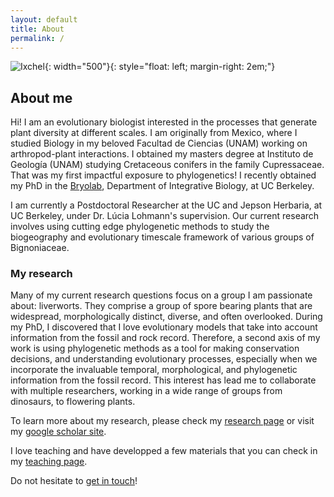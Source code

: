 ```yaml
---
layout: default
title: About
permalink: /
---
```

![Ixchel](/images/liver.jpeg){: width="500"}{: style="float: left; margin-right: 2em;"}

## About me

Hi! I am an evolutionary biologist interested in the processes that generate plant diversity at different scales. I am originally from Mexico, where I studied Biology in my beloved Facultad de Ciencias (UNAM) working on arthropod-plant interactions. I obtained my masters degree at Instituto de Geología (UNAM) studying Cretaceous conifers in the family Cupressaceae. That was my first impactful exposure to phylogenetics! I recently obtained my PhD in the [Bryolab](https://bryolab.berkeley.edu), Department of Integrative Biology, at UC Berkeley.

I am currently a Postdoctoral Researcher at the UC and Jepson Herbaria, at UC Berkeley, under Dr. Lúcia Lohmann's supervision. Our current research involves using cutting edge phylogenetic methods to study the biogeography and evolutionary timescale framework of various groups of Bignoniaceae.


### My research

Many of my current research questions focus on a group I am passionate about: liverworts. They comprise a group of spore bearing plants that are widespread, morphologically distinct, diverse, and often overlooked.
During my PhD, I discovered that I love evolutionary models that take into account information from the fossil and rock record. Therefore, a second axis of my work is using phylogenetic methods as a tool for making conservation decisions, and understanding evolutionary processes, especially when we incorporate the invaluable temporal, morphological, and phylogenetic information from the fossil record. This interest has lead me to collaborate with multiple researchers, working in a wide range of groups from dinosaurs, to flowering plants. 

To learn more about my research, please check my [research page](./index.html) or visit my [google scholar site](https://scholar.google.com/citations?user=ImJF5igAAAAJ&hl=en&oi=ao). 

I love teaching and have developped a few materials that you can check in my [teaching page](/teaching). 

Do not hesitate to [get in touch](/contact)!

